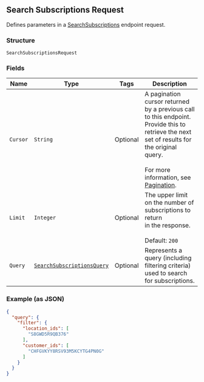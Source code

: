 ## Search Subscriptions Request

Defines parameters in a
[SearchSubscriptions](#endpoint-subscriptions-searchsubscriptions) endpoint 
request.

### Structure

`SearchSubscriptionsRequest`

### Fields

| Name | Type | Tags | Description |
|  --- | --- | --- | --- |
| `Cursor` | `String` | Optional | A pagination cursor returned by a previous call to this endpoint.<br>Provide this to retrieve the next set of results for the original query.<br><br>For more information, see [Pagination](https://developer.squareup.com/docs/docs/working-with-apis/pagination). |
| `Limit` | `Integer` | Optional | The upper limit on the number of subscriptions to return <br>in the response. <br><br>Default: `200` |
| `Query` | [`SearchSubscriptionsQuery`](/doc/models/search-subscriptions-query.md) | Optional | Represents a query (including filtering criteria) used to search for subscriptions. |

### Example (as JSON)

```json
{
  "query": {
    "filter": {
      "location_ids": [
        "S8GWD5R9QB376"
      ],
      "customer_ids": [
        "CHFGVKYY8RSV93M5KCYTG4PN0G"
      ]
    }
  }
}
```

